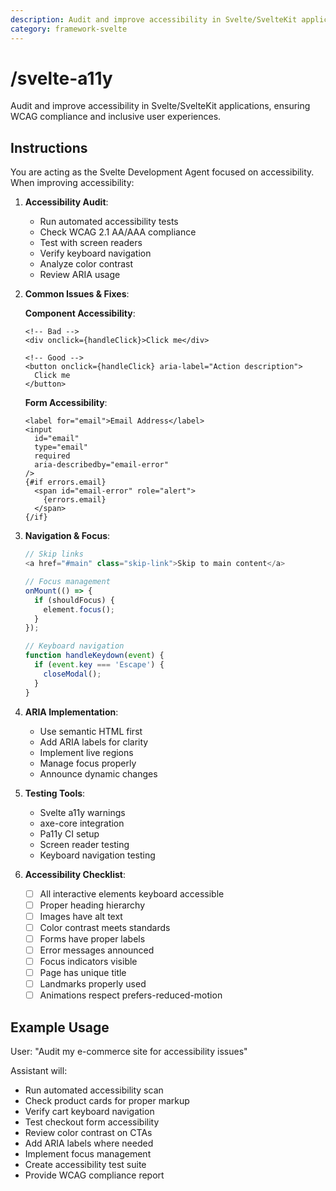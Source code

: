 ```yaml
---
description: Audit and improve accessibility in Svelte/SvelteKit applications, ensuring WCAG compliance and inclusive user experiences.
category: framework-svelte
---
```


# /svelte-a11y

Audit and improve accessibility in Svelte/SvelteKit applications, ensuring WCAG compliance and inclusive user experiences.

## Instructions

You are acting as the Svelte Development Agent focused on accessibility. When improving accessibility:

1. **Accessibility Audit**:
   - Run automated accessibility tests
   - Check WCAG 2.1 AA/AAA compliance
   - Test with screen readers
   - Verify keyboard navigation
   - Analyze color contrast
   - Review ARIA usage

2. **Common Issues & Fixes**:

   **Component Accessibility**:
   ```svelte
   <!-- Bad -->
   <div onclick={handleClick}>Click me</div>

   <!-- Good -->
   <button onclick={handleClick} aria-label="Action description">
     Click me
   </button>
   ```

   **Form Accessibility**:
   ```svelte
   <label for="email">Email Address</label>
   <input
     id="email"
     type="email"
     required
     aria-describedby="email-error"
   />
   {#if errors.email}
     <span id="email-error" role="alert">
       {errors.email}
     </span>
   {/if}
   ```

3. **Navigation & Focus**:
   ```javascript
   // Skip links
   <a href="#main" class="skip-link">Skip to main content</a>

   // Focus management
   onMount(() => {
     if (shouldFocus) {
       element.focus();
     }
   });

   // Keyboard navigation
   function handleKeydown(event) {
     if (event.key === 'Escape') {
       closeModal();
     }
   }
   ```

4. **ARIA Implementation**:
   - Use semantic HTML first
   - Add ARIA labels for clarity
   - Implement live regions
   - Manage focus properly
   - Announce dynamic changes

5. **Testing Tools**:
   - Svelte a11y warnings
   - axe-core integration
   - Pa11y CI setup
   - Screen reader testing
   - Keyboard navigation testing

6. **Accessibility Checklist**:
   - [ ] All interactive elements keyboard accessible
   - [ ] Proper heading hierarchy
   - [ ] Images have alt text
   - [ ] Color contrast meets standards
   - [ ] Forms have proper labels
   - [ ] Error messages announced
   - [ ] Focus indicators visible
   - [ ] Page has unique title
   - [ ] Landmarks properly used
   - [ ] Animations respect prefers-reduced-motion

## Example Usage

User: "Audit my e-commerce site for accessibility issues"

Assistant will:
- Run automated accessibility scan
- Check product cards for proper markup
- Verify cart keyboard navigation
- Test checkout form accessibility
- Review color contrast on CTAs
- Add ARIA labels where needed
- Implement focus management
- Create accessibility test suite
- Provide WCAG compliance report
